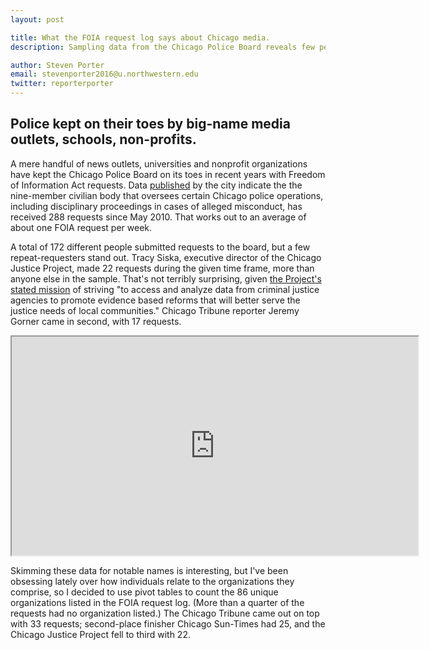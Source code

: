 ```yaml
---
layout: post

title: What the FOIA request log says about Chicago media.
description: Sampling data from the Chicago Police Board reveals few persistent reporters, organizations.

author: Steven Porter
email: stevenporter2016@u.northwestern.edu
twitter: reporterporter
---
```


## Police kept on their toes by big-name media outlets, schools, non-profits.

A mere handful of news outlets, universities and nonprofit organizations have kept the Chicago Police Board on its toes in recent years with Freedom of Information Act requests. Data <a href="https://data.cityofchicago.org/FOIA/FOIA-Request-Log-Chicago-Police-Board/9pd8-s9t4">published</a> by the city indicate the the nine-member civilian body that oversees certain Chicago police operations, including disciplinary proceedings in cases of alleged misconduct, has received 288 requests since May 2010. That works out to an average of about one FOIA request per week.

A total of 172 different people submitted requests to the board, but a few repeat-requesters stand out. Tracy Siska, executive director of the Chicago Justice Project, made 22 requests during the given time frame, more than anyone else in the sample. That's not terribly surprising, given <a href="http://chicagojustice.org/about">the Project's stated mission</a> of striving "to access and analyze data from criminal justice agencies to promote evidence based reforms that will better serve the justice needs of local communities." Chicago Tribune reporter Jeremy Gorner came in second, with 17 requests.

<iframe src="https://docs.google.com/spreadsheets/d/1p-9UBatzQZq5aH8TETOsvPhAympmDPPiKh0Wz5TXtR4/pubchart?oid=1963739230&amp;format=interactive" width="650" height="350"></iframe>

Skimming these data for notable names is interesting, but I've been obsessing lately over how individuals relate to the organizations they comprise, so I decided to use pivot tables to count the 86 unique organizations listed in the FOIA request log. (More than a quarter of the requests had no organization listed.) The Chicago Tribune came out on top with 33 requests; second-place finisher Chicago Sun-Times had 25, and the Chicago Justice Project fell to third with 22.
